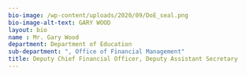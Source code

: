 ```yaml
---
bio-image: /wp-content/uploads/2020/09/DoE_seal.png
bio-image-alt-text: GARY WOOD
layout: bio
name : Mr. Gary Wood
department: Department of Education
sub-department: ", Office of Financial Management"
title: Deputy Chief Financial Officer, Deputy Assistant Secretary
---
```


